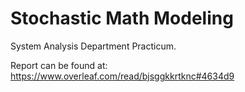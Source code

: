 # Stochastic Math Modeling

System Analysis Department Practicum.

Report can be found at: https://www.overleaf.com/read/bjsggkkrtknc#4634d9
